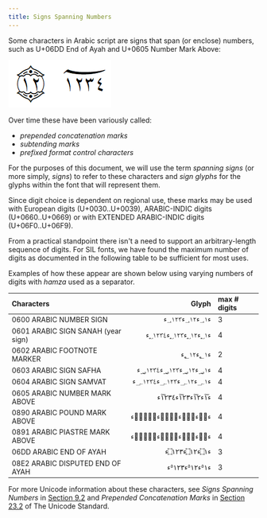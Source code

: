 ```yaml
---
title: Signs Spanning Numbers
---
```


Some characters in Arabic script are signs that span (or enclose) numbers, such as U+06DD End of Ayah and U+0605 Number Mark Above:

![Spanning sign examples](../assets/images/spanning_signs.png)

Over time these have been variously called:

* _prepended concatenation marks_
* _subtending marks_
* _prefixed format control characters_

For the purposes of this document, we will use the term _spanning signs_ (or more simply, _signs_) to refer to these characters and _sign glyphs_ for the glyphs within the font that will represent them.

Since digit choice is dependent on regional use, these marks may be used with European digits (U+0030..U+0039), ARABIC-INDIC digits (U+0660..U+0669) or with EXTENDED ARABIC-INDIC digits (U+06F0..U+06F9). 

From a practical standpoint there isn't a need to support an arbitrary-length sequence of digits. For SIL fonts, we have found the maximum number of digits as documented in the following table to be sufficient for most uses.

Examples of how these appear are shown below using varying numbers of digits with _hamza_ used as a separator.

<!-- Note: The table below includes the U+202D/U+202C hack so that our generated PDFs display correctly
(particularly for 0890 ARABIC POUND MARK ABOVE and 0891 ARABIC PIASTRE MARK ABOVE) -->

Characters | Glyph | max # digits
:---------- | ----:  | :-----
0600 ARABIC NUMBER SIGN | <span class='scheherazadenew-R normal'>&#x0621;&#x202d;&#x0600;&#x0661;&#x202c;&#x0621;&#x202d;&#x0600;&#x0661;&#x0662;&#x202c;&#x0621;&#x202d;&#x0600;&#x0661;&#x0662;&#x0663;&#x202c;&#x0621;</span> | 3
0601 ARABIC SIGN SANAH (year sign) | <span class='scheherazadenew-R normal'>&#x0621;&#x202d;&#x0601;&#x0661;&#x202c;&#x0621;&#x202d;&#x0601;&#x0661;&#x0662;&#x202c;&#x0621;&#x202d;&#x0601;&#x0661;&#x0662;&#x0663;&#x202c;&#x0621;&#x202d;&#x0601;&#x0661;&#x0662;&#x0663;&#x0664;&#x202c;&#x0621;</span> | 4
0602 ARABIC FOOTNOTE MARKER | <span class='scheherazadenew-R normal'>&#x0621;&#x202d;&#x0602;&#x0661;&#x202c;&#x0621;&#x202d;&#x0602;&#x0661;&#x0662;&#x202c;&#x0621;</span> | 2
0603 ARABIC SIGN SAFHA | <span class='scheherazadenew-R normal'>&#x0621;&#x202d;&#x0603;&#x0661;&#x202c;&#x0621;&#x202d;&#x0603;&#x0661;&#x0662;&#x202c;&#x0621;&#x202d;&#x0603;&#x0661;&#x0662;&#x0663;&#x202c;&#x0621;&#x202d;&#x0603;&#x0661;&#x0662;&#x0663;&#x0664;&#x202c;&#x0621;</span> | 4
0604 ARABIC SIGN SAMVAT | <span class='scheherazadenew-R normal'>&#x0621;&#x202d;&#x0604;&#x0661;&#x202c;&#x0621;&#x202d;&#x0604;&#x0661;&#x0662;&#x202c;&#x0621;&#x202d;&#x0604;&#x0661;&#x0662;&#x0663;&#x202c;&#x0621;&#x202d;&#x0604;&#x0661;&#x0662;&#x0663;&#x0664;&#x202c;&#x0621;</span> | 4
0605 ARABIC NUMBER MARK ABOVE | <span class='scheherazadenew-R normal'>&#x0621;&#x202d;&#x0605;&#x0661;&#x202c;&#x0621;&#x202d;&#x0605;&#x0661;&#x0662;&#x202c;&#x0621;&#x202d;&#x0605;&#x0661;&#x0662;&#x0663;&#x202c;&#x0621;&#x202d;&#x0605;&#x0661;&#x0662;&#x0663;&#x0664;&#x202c;&#x0621;</span> | 4
0890 ARABIC POUND MARK ABOVE | <span class='scheherazadenew-R normal'>&#x0621;&#x202d;&#x0890;&#x0661;&#x202c;&#x0621;&#x202d;&#x0890;&#x0661;&#x0662;&#x202c;&#x0621;&#x202d;&#x0890;&#x0661;&#x0662;&#x0663;&#x202c;&#x0621;&#x202d;&#x0890;&#x0661;&#x0662;&#x0663;&#x0664;&#x202c;&#x0621;</span> | 4
0891 ARABIC PIASTRE MARK ABOVE | <span class='scheherazadenew-R normal'>&#x0621;&#x202d;&#x0891;&#x0661;&#x202c;&#x0621;&#x202d;&#x0891;&#x0661;&#x0662;&#x202c;&#x0621;&#x202d;&#x0891;&#x0661;&#x0662;&#x0663;&#x202c;&#x0621;&#x202d;&#x0891;&#x0661;&#x0662;&#x0663;&#x0664;&#x202c;&#x0621;</span> | 4
06DD ARABIC END OF AYAH | <span class='scheherazadenew-R normal'>&#x0621;&#x202d;&#x06dd;&#x0661;&#x202c;&#x0621;&#x202d;&#x06dd;&#x0661;&#x0662;&#x202c;&#x0621;&#x202d;&#x06dd;&#x0661;&#x0662;&#x0663;&#x202c;&#x0621;</span> | 3
08E2 ARABIC DISPUTED END OF AYAH | <span class='scheherazadenew-R normal'>&#x0621;&#x202d;&#x08e2;&#x0661;&#x202c;&#x0621;&#x202d;&#x08e2;&#x0661;&#x0662;&#x202c;&#x0621;&#x202d;&#x08e2;&#x0661;&#x0662;&#x0663;&#x202c;&#x0621;</span> | 3


For more Unicode information about these characters, see _Signs Spanning Numbers_ in [Section 9.2](https://www.unicode.org/versions/latest/core-spec/chapter-9/#G50226) and _Prepended Concatenation Marks_ in [Section 23.2](https://www.unicode.org/versions/latest/core-spec/chapter-23/#G37908) of The Unicode Standard.

